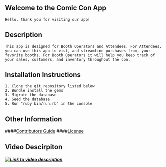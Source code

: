 ## Welcome to the Comic Con App
    Hello, thank you for visiting our app!
## Description
    This app is designed for Booth Operators and Attendees. For Attendees, you can use this app to vist, and streamline purchases from, your favorite booths. For Booth Operators it will help you keep track of your sales, customers, and inventory throughout the con.

## Installation Instructions
    1. Clone the git repository listed below
    2. Bundle install the gems
    3. Migrate the database
    4. Seed the database
    5. Run "ruby bin/run.rb" in the console

## Other Information

####[Contributors Guide](https://github.com/kmarks2013/module-one-final-project-guidelines-dumbo-web-080519/blob/master/CONTRIBUTING.md)
####[License](https://github.com/kmarks2013/module-one-final-project-guidelines-dumbo-web-080519/blob/master/LICENSE.md_)


## Video Descirpiton
##### [![Link to video description](https://img.youtube.com/vi/PyAXFqsX3_M/0.jpg)](https://youtu.be/PyAXFqsX3_M)